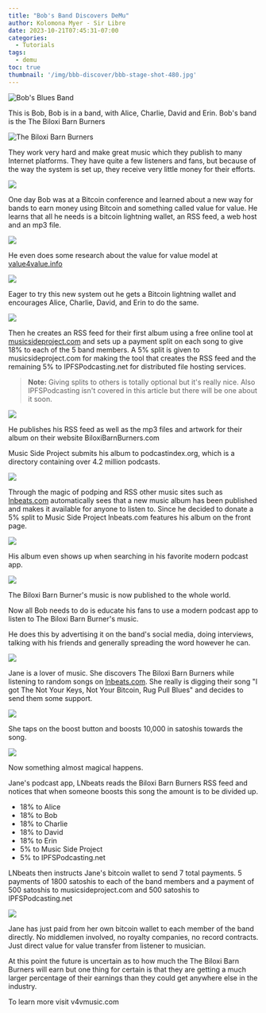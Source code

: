 ```yaml
---
title: "Bob's Band Discovers DeMu"
author: Kolomona Myer - Sir Libre
date: 2023-10-21T07:45:31-07:00
categories:
  - Tutorials
tags:
  - demu
toc: true
thumbnail: '/img/bbb-discover/bbb-stage-shot-480.jpg'
---
```

![Bob's Blues Band](/img/bbb-discover/bbb-stage-shot-480.jpg)

This is Bob, Bob is in a band,  with Alice, Charlie, David and Erin.  Bob's band is the The Biloxi Barn Burners 

![The Biloxi Barn Burners](/img/bbb-discover/biloxi-barn-burners-headshots.jpg)


They work very hard and make great music which they publish to many Internet platforms.  They have quite a few listeners and fans, but because of the way the system is set up, they receive very little money for their efforts. 

![](/img/bbb-discover/08-Spooify-payment.png)

One day Bob was at a Bitcoin conference and learned about a new way for bands to earn money using Bitcoin and something called value for value. He learns that all he needs is a bitcoin lightning wallet, an RSS feed,  a web host and an mp3 file.

![](/img/bbb-discover/bitcoinconf01-800.jpg)

He even does some research about the value for value model at [value4value.info](https://value4value.info)

![](/img/bbb-discover/v4v_info01.jpg)

Eager to try this new system out he gets a Bitcoin lightning wallet and encourages Alice, Charlie, David, and Erin to do the same.

![](/img/bbb-discover/AlbyWallet01.jpg)

Then he creates an RSS feed for their first album using a free online tool at [musicsideproject.com](https://musicsideproject.com) and sets up a payment split on each song to give 18% to each of the 5 band members. A 5% split is given to musicsideproject.com for making the tool that creates the RSS feed and the remaining 5% to IPFSPodcasting.net for distributed file hosting services. 

> **Note:** Giving splits to others is totally optional but it's really nice. Also IPFSPodcasting isn't covered in this article but there will be one about it soon.

![](/img/bbb-discover/msp-biloxi02.jpg)

He publishes his RSS feed as well as the mp3 files and artwork for their album on their website BiloxiBarnBurners.com

Music Side Project submits his album to podcastindex.org, which is a directory containing over 4.2 million podcasts.

![](/img/bbb-discover/pci-stats01.jpg)

Through the magic of podping and RSS other music sites such as [lnbeats.com](https://lnbeats.com) automatically sees that a new music album has been published and makes it available for anyone to listen to. Since he decided to donate a 5% split to Music Side Project lnbeats.com features his album on the front page.

![](/img/bbb-discover/lnbeatsFeatured.jpg)

His album even shows up when searching in his favorite modern podcast app.

![](/img/bbb-discover/fountain-bbb-01.jpg)

The Biloxi Barn Burner's music is now published to the whole world.

Now all Bob needs to do is educate his fans to use a modern podcast app to listen to The Biloxi Barn Burner's music.

He does this by advertising it on the band's social media, doing interviews, talking with his friends and generally spreading the word however he can.

![](/img/bbb-discover/Bob-Interview.jpg)

Jane is a lover of music. She discovers The Biloxi Barn Burners while listening to random songs on [lnbeats.com](https://lnbeats.com). She really is digging their song "I got The Not Your Keys, Not Your Bitcoin, Rug Pull Blues" and decides to send them some support.

![](/img/bbb-discover/Jane-collage.jpg)

She taps on the boost button and boosts 10,000 in satoshis towards the song.

![](/img/bbb-discover/jane-boost.jpg)

Now something almost magical happens.

Jane's podcast app, LNbeats reads the Biloxi Barn Burners RSS feed and notices that when someone boosts this song the amount is to be divided up. 

- 18% to Alice
- 18% to Bob
- 18% to Charlie
- 18% to David
- 18% to Erin
- 5% to Music Side Project
- 5% to IPFSPodcasting.net

LNbeats then instructs Jane's bitcoin wallet to send 7 total payments. 5 payments of 1800 satoshis to each of the band members and a payment of 500 satoshis to musicsideproject.com and 500 satoshis to IPFSPodcasting.net

![](/img/bbb-discover/lightningSplits.jpg)

Jane has just paid from her own bitcoin wallet to each member of the band directly. No middlemen involved, no royalty companies, no record contracts. Just direct value for value transfer from listener to musician.

At this point the future is uncertain as to how much the The Biloxi Barn Burners will earn but one thing for certain is that they are getting a much larger percentage of their earnings than they could get anywhere else in the industry.

To learn more visit v4vmusic.com

